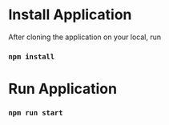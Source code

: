 # Install Application

After cloning the application on your local, run

### `npm install`

# Run Application

### `npm run start`
